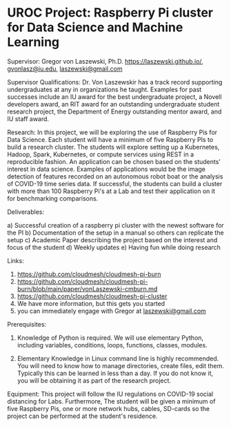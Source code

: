# UROC Project: Raspberry Pi cluster for Data Science and Machine Learning

Supervisor: Gregor von Laszewski, Ph.D. https://laszewski.github.io/, gvonlasz@iu.edu, laszewski@gmail.com

Supervisor Qualifications: 
  Dr. Von Laszewskir has a track record supporting undergraduates at any in organizations he taught. Examples for past successes include an IU award for the best undergraduate project, a Novell developers award, an RIT award for an outstanding undergraduate student research project, the Department of Energy outstanding mentor award, and IU staff award.

Research: In this project, we will be exploring the use of Raspberry Pis for Data Science. Each student will have a minimum of five Raspberry PIs to build a research cluster. The students will explore setting up a Kubernetes, Hadoop, Spark, Kubernetes, or compute services using REST in a reproducible fashion. An application can be chosen based on the students' interest in data science. Examples of applications would be the image detection of features recorded on an autonomous robot boat or the analysis of COVID-19 time series data. If successful, the students can build a cluster with more than 100 Raspberry Pi's at a Lab and test their application on it for benchmarking comparisons.

Deliverables: 

a) Successful creation of a raspberry pi cluster with the newest software for the PI
b) Documentation of the setup in a manual so others can replicate the setup
c) Academic Paper describing the project based on the interest and focus of the student
d) Weekly updates
e) Having fun while doing research

Links:

1) <https://github.com/cloudmesh/cloudmesh-pi-burn>
2) <https://github.com/cloudmesh/cloudmesh-pi-burn/blob/main/paper/vonLaszewski-cmburn.md>
3) <https://github.com/cloudmesh/cloudmesh-pi-cluster>
4) We have more information, but this gets you started
5) you can immediately engage with Gregor at <laszewski@gmail.com>

Prerequisites:

1) Knowledge of Python is required. We will use elementary Python, including variables, conditions, loops, functions, classes, modules. 

2) Elementary Knowledge in Linux command line is highly recommended. You will need to know how to manage directories, create files, edit them. Typically this can be learned in less than a day. If you do not know it, you will be obtaining it as part of the research project.

Equipment: 
This project will follow the IU regulations on COVID-19 social distancing for Labs. Furthermore, The student will be given a minimum of five Raspberry Pis, one or more network hubs, cables, SD-cards so the project can be performed at the student's residence.

